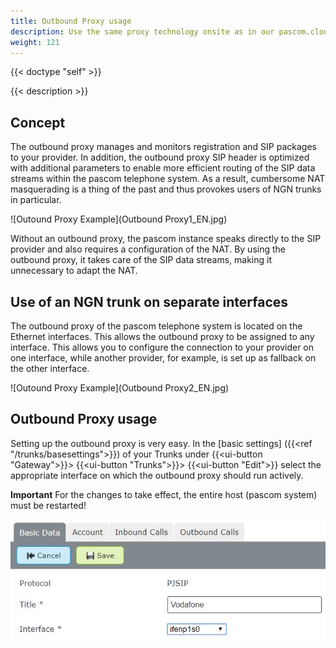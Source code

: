 ```yaml
---
title: Outbound Proxy usage
description: Use the same proxy technology onsite as in our pascom.cloud.
weight: 121
---
```


{{< doctype "self"  >}}

{{< description >}}

## Concept

The outbound proxy manages and monitors registration and SIP packages to your provider. In addition, the outbound proxy SIP header is optimized with additional parameters to enable more efficient routing of the SIP data streams within the pascom telephone system. As a result, cumbersome NAT masquerading is a thing of the past and thus provokes users of NGN trunks in particular.

![Outound Proxy Example](Outbound Proxy1_EN.jpg)

Without an outbound proxy, the pascom instance speaks directly to the SIP provider and also requires a configuration of the NAT. By using the outbound proxy, it takes care of the SIP data streams, making it unnecessary to adapt the NAT.

## Use of an NGN trunk on separate interfaces

The outbound proxy of the pascom telephone system is located on the Ethernet interfaces. This allows the outbound proxy to be assigned to any interface. This allows you to configure the connection to your provider on one interface, while another provider, for example, is set up as fallback on the other interface.

![Outound Proxy Example](Outbound Proxy2_EN.jpg)

## Outbound Proxy usage

Setting up the outbound proxy is very easy. In the [basic settings] ({{<ref "/trunks/basesettings">}}) of your Trunks under
{{<ui-button "Gateway">}}> {{<ui-button "Trunks">}}> {{<ui-button "Edit">}} select the appropriate interface on which the outbound proxy should run actively.

**Important** For the changes to take effect, the entire host (pascom system) must be restarted!

![Outound Proxy setup](setup_op.en.JPG?width=60%)


